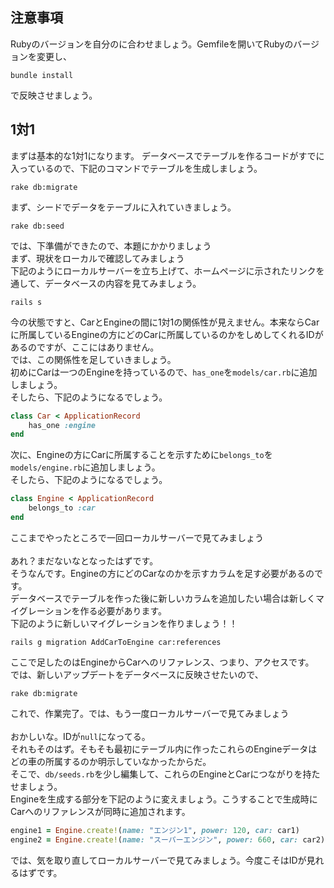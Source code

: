 ## 注意事項
Rubyのバージョンを自分のに合わせましょう。Gemfileを開いてRubyのバージョンを変更し、
```
bundle install
```
で反映させましょう。

## 1対1
まずは基本的な1対1になります。
データベースでテーブルを作るコードがすでに入っているので、下記のコマンドでテーブルを生成しましょう。
```
rake db:migrate
```
まず、シードでデータをテーブルに入れていきましょう。
```
rake db:seed
```
では、下準備ができたので、本題にかかりましょう<br>
まず、現状をローカルで確認してみましょう<br>
下記のようにローカルサーバーを立ち上げて、ホームページに示されたリンクを通して、データベースの内容を見てみましょう。
```
rails s
```
今の状態ですと、CarとEngineの間に1対1の関係性が見えません。本来ならCarに所属しているEngineの方にどのCarに所属しているのかをしめしてくれるIDがあるのですが、ここにはありません。<br>
では、この関係性を足していきましょう。<br>
初めにCarは一つのEngineを持っているので、<code>has_one</code>を<code>models/car.rb</code>に追加しましょう。<br>
そしたら、下記のようになるでしょう。
```ruby
class Car < ApplicationRecord
    has_one :engine
end
```
次に、Engineの方にCarに所属することを示すために<code>belongs_to</code>を<code>models/engine.rb</code>に追加しましょう。<br>
そしたら、下記のようになるでしょう。
```ruby
class Engine < ApplicationRecord
    belongs_to :car
end
```
ここまでやったところで一回ローカルサーバーで見てみましょう<br>
<br>
あれ？まだないなとなったはずです。<br>
そうなんです。Engineの方にどのCarなのかを示すカラムを足す必要があるのです。<br>
データベースでテーブルを作った後に新しいカラムを追加したい場合は新しくマイグレーションを作る必要があります。<br>
下記のように新しいマイグレーションを作りましょう！！
```
rails g migration AddCarToEngine car:references
```
ここで足したのはEngineからCarへのリファレンス、つまり、アクセスです。<br>
では、新しいアップデートをデータベースに反映させたいので、<br>
```
rake db:migrate
```
これで、作業完了。では、もう一度ローカルサーバーで見てみましょう<br>
<br>
おかしいな。IDが<code>null</code>になってる。<br>
それもそのはず。そもそも最初にテーブル内に作ったこれらのEngineデータはどの車の所属するのか明示していなかったからだ。<br>
そこで、<code>db/seeds.rb</code>を少し編集して、これらのEngineとCarにつながりを持たせましょう。<br>
Engineを生成する部分を下記のように変えましょう。こうすることで生成時にCarへのリファレンスが同時に追加されます。
```ruby
engine1 = Engine.create!(name: "エンジン1", power: 120, car: car1)
engine2 = Engine.create!(name: "スーパーエンジン", power: 660, car: car2)
```
では、気を取り直してローカルサーバーで見てみましょう。今度こそはIDが見れるはずです。